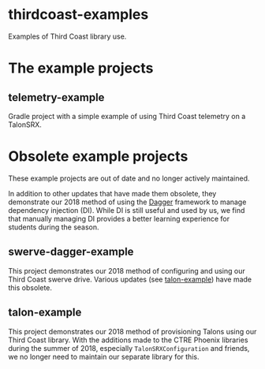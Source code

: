 # thirdcoast-examples

Examples of Third Coast library use.

# The example projects

## telemetry-example

Gradle project with a simple example of using Third Coast telemetry on a TalonSRX.

# Obsolete example projects

These example projects are out of date and no longer actively maintained.

In addition to other updates that have made them obsolete, they demonstrate our 2018 method of using the [Dagger](https://google.github.io/dagger/) framework to manage dependency injection (DI).  While DI is still useful and used by us, we find that manually managing DI provides a better learning experience for students during the season.


## swerve-dagger-example

This project demonstrates our 2018 method of configuring and using our Third Coast swerve drive. Various updates (see [talon-example](#talon-example)) have made this obsolete.


## talon-example

This project demonstrates our 2018 method of provisioning Talons using our Third Coast library. With the additions made to the CTRE Phoenix libraries during the summer of 2018, especially `TalonSRXConfiguration` and friends, we no longer need to maintain our separate library for this.
